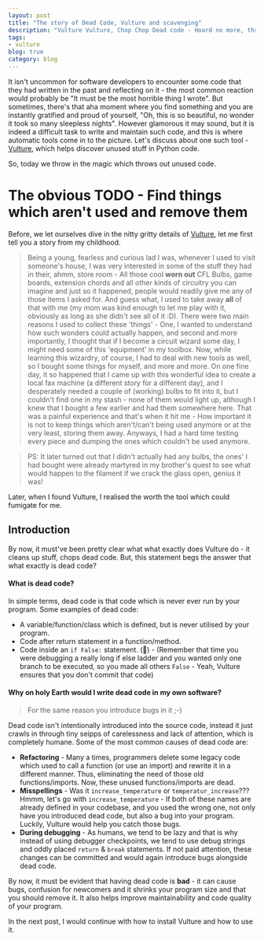 ```yaml
---
layout: post
title: "The story of Dead Code, Vulture and scavenging"
description: "Vulture Vulture, Chop Chop Dead code - Hoard no more, throw away the unused"
tags:
- vulture
blog: true
category: blog
---
```


It isn't uncommon for software developers to encounter some code that they had written in the past and
reflecting on it - the most common reaction would probably be "It must be the most horrible thing I wrote".
But sometimes, there's that aha moment where you find something and you are instantly
gratified and proud of yourself, "Oh, this is so beautiful, no wonder it took so many sleepless nights". However glamorous it may
sound, but it is indeed a difficult task to write and maintain such code, and this is where
automatic tools come in to the picture. Let's discuss about one such tool - [Vulture][vulture], which helps discover
unused stuff in Python code.

So, today we throw in the magic which throws out unused code.

# The obvious TODO - Find things which aren't used and remove them

<!--I am Rahul Jha. I study Electronics Engineering at Aligarh Muslim University.-->
<!--Also, and more importantly, I am the youngest person on the face of earth to-->
<!--have spoken at so many technical conferences, _obviously_ aside from the people-->
<!--who have spoken at more conferences than me.-->

Before, we let ourselves dive in the nitty gritty details of [Vulture][vulture], let me
first tell you a story from my childhood.

> Being a young, fearless and curious lad I was, whenever I used
to visit someone's house, I was very interested in some of the stuff they had in their, ahmm, store room - All those
cool **worn out** CFL Bulbs, game boards, extension chords and all other kinds of circuitry you can imagine and just so it happened,
people would readily give me any of those items I asked for. And guess what, I used to take away **all** of that with
me (my mom was kind enough to let me play with it, obviously as long as she didn't see all of it :D). There were
two main reasons I used to collect these 'things' - One, I wanted to understand how such wonders could actually happen, and second
and more importantly, I thought that if I become a circuit wizard some day, I might need some of this 'equipment' in my toolbox.
Now, while learning this wizardry, of course, I had to deal with new tools as well, so I bought some things for myself, and more and more.
On one fine day, it so happened that I came up with this wonderful idea to create a local fax machine (a different story
for a different day), and I desperately needed a couple of (working) bulbs to fit into it, but I couldn't find one in my stash - none
of them would light up, although I knew that I bought a few earlier and had them somewhere here. That was a painful experience and that's
when it hit me - How important it is not to keep things which aren't/can't being used anymore or at the very least, storing them away.
Anyways, I had a hard time testing every piece and dumping the ones which couldn't be used anymore.

> PS: It later turned out that I didn't actually had any bulbs, the ones' I had bought were already martyred in my brother's quest to
see what would happen to the filament if we crack the glass open, genius it was!

Later, when I found Vulture, I realised the worth the tool which could fumigate for me.

## Introduction

By now, it must've been pretty clear what what exactly does Vulture do - it cleans up stuff, chops dead code. But, this statement begs
the answer that what exactly is dead code?

#### What is dead code?

In simple terms, dead code is that code which is never ever run by your program. Some examples of dead code:

* A variable/function/class which is defined, but is never utilised by your program.
* Code after return statement in a function/method.
* Code inside an `if False:` statement. (:facepalm:) - (Remember that time you were debugging a really long if else ladder and you wanted only one branch to be executed, so you made all others `False` - Yeah, Vulture ensures that you don't commit that code)

#### Why on holy Earth would I write dead code in my own software?

> For the same reason you introduce bugs in it ;-)

Dead code isn't intentionally introduced into the source code, instead it just crawls in through tiny seipps of carelessness and lack
of attention, which is completely humane. Some of the most common causes of dead code are:

* **Refactoring** - Many a times, programmers delete some legacy code which used to call a function (or use an import) and rewrite it in a different manner. Thus, eliminating the need of those old functions/imports. Now, these unused functions/imports are dead.
* **Misspellings** - Was it `increase_temperature` or `temperatur_increase`??? Hmmm, let's go with `increase_temperature` - If both of these
  names are already defined in your codebase, and you used the wrong one, not only have you introduced dead code, but also a bug into
  your program. Luckily, Vulture would help you catch those bugs.
* **During debugging** - As humans, we tend to be lazy and that is why instead of using debugger checkpoints, we tend to use debug strings and
  oddly placed `return` & `break` statements. If not paid attention, these changes can be committed and would again introduce bugs
  alongside dead code.

By now, it must be evident that having dead code is **bad** - it can cause bugs, confusion for newcomers and it shrinks your program size
and that you should remove it. It also helps improve maintainability and code quality of your program.

In the next post, I would continue with how to install Vulture and how to use it.


[vulture]: https://github.com/jendrikseipp/vulture
